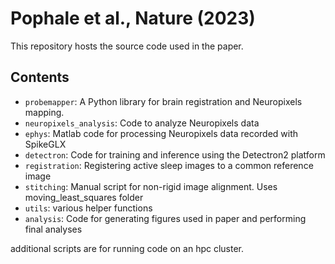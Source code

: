 # Pophale et al., Nature (2023)

This repository hosts the source code used in the paper.

## Contents

* `probemapper`: A Python library for brain registration and Neuropixels mapping.
* `neuropixels_analysis`: Code to analyze Neuropixels data
*  `ephys`: Matlab code for processing Neuropixels data recorded with SpikeGLX
*  `detectron`: Code for training and inference using the Detectron2 platform
*  `registration`: Registering active sleep images to a common reference image
*  `stitching`: Manual script for non-rigid image alignment. Uses moving_least_squares folder
*  `utils`: various helper functions
*  `analysis`: Code for generating figures used in paper and performing final analyses

additional scripts are for running code on an hpc cluster.

